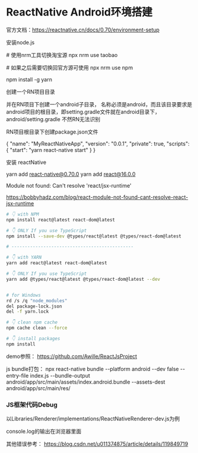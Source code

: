 # ReactNative Android环境搭建

官方文档：https://reactnative.cn/docs/0.70/environment-setup

安装node.js

\# 使用nrm工具切换淘宝源
npx nrm use taobao

\# 如果之后需要切换回官方源可使用
npx nrm use npm



npm install -g yarn



创建一个RN项目目录

并在RN项目下创建一个android子目录， 名称必须是android，而且该目录要求是android项目的根目录，即setting.gradle文件就在android目录下， android/setting.gradle  不然RN无法识别



RN项目根目录下创建package.json文件



{
  "name": "MyReactNativeApp",
  "version": "0.0.1",
  "private": true,
  "scripts": {
    "start": "yarn react-native start"
  }
}



安装 reactNative



yarn add react-native@0.70.0
yarn add react@16.0.0



Module not found: Can't resolve 'react/jsx-runtime'



https://bobbyhadz.com/blog/react-module-not-found-cant-resolve-react-jsx-runtime

```bash
# 👇️ with NPM
npm install react@latest react-dom@latest

# 👇️ ONLY If you use TypeScript
npm install --save-dev @types/react@latest @types/react-dom@latest

# ----------------------------------------------

# 👇️ with YARN
yarn add react@latest react-dom@latest

# 👇️ ONLY If you use TypeScript
yarn add @types/react@latest @types/react-dom@latest --dev


# for Windows
rd /s /q "node_modules"
del package-lock.json
del -f yarn.lock

# 👇️ clean npm cache
npm cache clean --force

# 👇️ install packages
npm install
```

demo参照：
https://github.com/Awille/ReactJsProject

js bundle打包：
npx react-native bundle --platform android --dev false --entry-file index.js --bundle-output android/app/src/main/assets/index.android.bundle --assets-dest android/app/src/main/res/



### JS框架代码Debug

以Libraries/Renderer/implementations/ReactNativeRenderer-dev.js为例

console.log的输出在浏览器里面





其他错误参考：
https://blog.csdn.net/u011374875/article/details/119849719